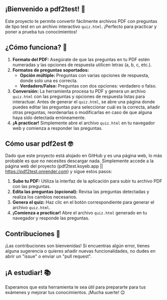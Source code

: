 ## ¡Bienvenido a pdf2test! 👋

Este proyecto te permite convertir fácilmente archivos PDF con preguntas de tipo test en un archivo interactivo `quiz.html`. ¡Perfecto para practicar y poner a prueba tus conocimientos!

## ¿Cómo funciona? 🤔

1. **Formato del PDF:** Asegúrate de que las preguntas en tu PDF estén numeradas y las opciones de respuesta utilicen letras (a, b, c, etc.).
2. **Formatos de preguntas soportados:**
    * **Opción múltiple:** Preguntas con varias opciones de respuesta, donde solo una es correcta.
    * **Verdadero/Falso:** Preguntas con dos opciones: verdadero o falso.
3. **Conversión:** La herramienta procesa tu PDF y genera un archivo `quiz.html` con las preguntas y opciones de respuesta listas para interactuar. Antes de generar el `quiz.html`, se abre una página donde puedes editar las preguntas para seleccionar cuál es la correcta, añadir otras preguntas, reordenarlas o modificarlas en caso de que alguna haya sido detectada erróneamente.
4. **¡A practicar!** Simplemente abre el archivo `quiz.html` en tu navegador web y comienza a responder las preguntas.

## Cómo usar pdf2est 🤓

Dado que este proyecto está alojado en GitHub y es una página web, lo más probable es que no necesites descargar nada. Simplemente accede a la página web del proyecto (pdf2test.koyeb.app || https://pdf2test.onrender.com) y sigue estos pasos:

1. **Sube tu PDF:** Utiliza la interfaz de la aplicación para subir tu archivo PDF con las preguntas.
2. **Edita las preguntas (opcional):** Revisa las preguntas detectadas y realiza los cambios necesarios.
3. **Genera el quiz:** Haz clic en el botón correspondiente para generar el archivo `quiz.html`.
4. **¡Comienza a practicar!** Abre el archivo `quiz.html` generado en tu navegador y responde las preguntas.

## Contribuciones 💪

¡Las contribuciones son bienvenidas! Si encuentras algún error, tienes alguna sugerencia o quieres añadir nuevas funcionalidades, no dudes en abrir un "issue" o enviar un "pull request".

## ¡A estudiar! 📚

Esperamos que esta herramienta te sea útil para prepararte para tus exámenes y mejorar tus conocimientos. ¡Mucha suerte! 😉

